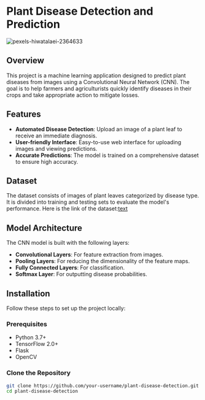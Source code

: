# Plant Disease Detection and Prediction

![pexels-hiwatalaei-2364633](https://github.com/PritishDoc/Plant-Disease-Detection-and-Prediction_/assets/141579651/b2fd1d0a-35ea-49dc-b9d2-79218f831de7)

## Overview

This project is a machine learning application designed to predict plant diseases from images using a Convolutional Neural Network (CNN). The goal is to help farmers and agriculturists quickly identify diseases in their crops and take appropriate action to mitigate losses.

## Features

- **Automated Disease Detection**: Upload an image of a plant leaf to receive an immediate diagnosis.
- **User-friendly Interface**: Easy-to-use web interface for uploading images and viewing predictions.
- **Accurate Predictions**: The model is trained on a comprehensive dataset to ensure high accuracy.

## Dataset

The dataset consists of images of plant leaves categorized by disease type. It is divided into training and testing sets to evaluate the model's performance.
Here is the link of the dataset:[text](https://www.kaggle.com/datasets/vipoooool/new-plant-diseases-dataset)

## Model Architecture

The CNN model is built with the following layers:

- **Convolutional Layers**: For feature extraction from images.
- **Pooling Layers**: For reducing the dimensionality of the feature maps.
- **Fully Connected Layers**: For classification.
- **Softmax Layer**: For outputting disease probabilities.

## Installation

Follow these steps to set up the project locally:

### Prerequisites

- Python 3.7+
- TensorFlow 2.0+
- Flask
- OpenCV

### Clone the Repository

```bash
git clone https://github.com/your-username/plant-disease-detection.git
cd plant-disease-detection
